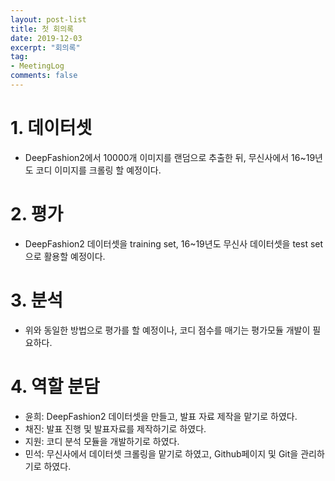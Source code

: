 ```yaml
---
layout: post-list
title: 첫 회의록
date: 2019-12-03
excerpt: "회의록"
tag:
- MeetingLog
comments: false
---
```

# 1. 데이터셋

+ DeepFashion2에서 10000개 이미지를 랜덤으로 추출한 뒤, 무신사에서 16~19년도 코디 이미지를 크롤링 할 예정이다.

# 2. 평가

+ DeepFashion2 데이터셋을 training set, 16~19년도 무신사 데이터셋을 test set으로 활용할 예정이다.

# 3. 분석

+ 위와 동일한 방법으로 평가를 할 예정이나, 코디 점수를 매기는 평가모듈 개발이 필요하다.

# 4. 역할 분담

+ 윤희: DeepFashion2 데이터셋을 만들고, 발표 자료 제작을 맡기로 하였다.
+ 채진: 발표 진행 및 발표자료를 제작하기로 하였다.
+ 지원: 코디 분석 모듈을 개발하기로 하였다.
+ 민석: 무신사에서 데이터셋 크롤링을 맡기로 하였고, Github페이지 및 Git을 관리하기로 하였다.


